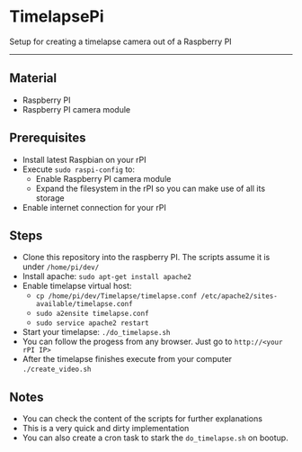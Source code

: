 # TimelapsePi
Setup for creating a timelapse camera out of a Raspberry PI

---

## Material

- Raspberry PI
- Raspberry PI camera module

## Prerequisites

- Install latest Raspbian on your rPI
- Execute `sudo raspi-config` to:
  - Enable Raspberry PI camera module
  - Expand the filesystem in the rPI so you can make use of all its storage
- Enable internet connection for your rPI

## Steps

- Clone this repository into the raspberry PI. The scripts assume it is under `/home/pi/dev/`
- Install apache: `sudo apt-get install apache2`
- Enable timelapse virtual host:
  - `cp /home/pi/dev/Timelapse/timelapse.conf /etc/apache2/sites-available/timelapse.conf`
  - `sudo a2ensite timelapse.conf`
  - `sudo service apache2 restart`
- Start your timelapse: `./do_timelapse.sh`
- You can follow the progess from any browser. Just go to `http://<your rPI IP>`
- After the timelapse finishes execute from your computer `./create_video.sh`

## Notes

- You can check the content of the scripts for further explanations
- This is a very quick and dirty implementation
- You can also create a cron task to stark the `do_timelapse.sh` on bootup.

